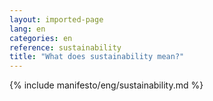 ```yaml
---
layout: imported-page
lang: en
categories: en
reference: sustainability
title: "What does sustainability mean?"
---
```


{% include manifesto/eng/sustainability.md %}